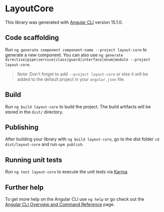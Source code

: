 # LayoutCore

This library was generated with [Angular CLI](https://github.com/angular/angular-cli) version 15.1.0.

## Code scaffolding

Run `ng generate component component-name --project layout-core` to generate a new component. You can also use `ng generate directive|pipe|service|class|guard|interface|enum|module --project layout-core`.
> Note: Don't forget to add `--project layout-core` or else it will be added to the default project in your `angular.json` file. 

## Build

Run `ng build layout-core` to build the project. The build artifacts will be stored in the `dist/` directory.

## Publishing

After building your library with `ng build layout-core`, go to the dist folder `cd dist/layout-core` and run `npm publish`.

## Running unit tests

Run `ng test layout-core` to execute the unit tests via [Karma](https://karma-runner.github.io).

## Further help

To get more help on the Angular CLI use `ng help` or go check out the [Angular CLI Overview and Command Reference](https://angular.io/cli) page.
